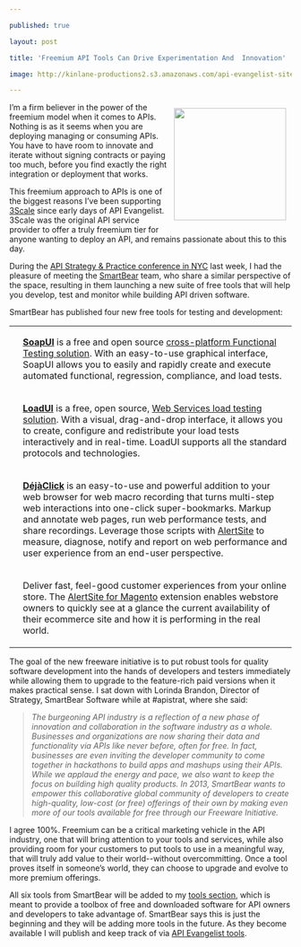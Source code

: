 ---
published: true
layout: post
title: 'Freemium API Tools Can Drive Experimentation And  Innovation'
image: http://kinlane-productions2.s3.amazonaws.com/api-evangelist-site/blog/SmartBear-Logo.png
---

<p><a href="https://smartbear.com/" target="_blank"><img style="padding: 10px;" src="https://s3.amazonaws.com/kinlane-productions2/api-evangelist/smartbear/SmartBear-Logo.png" alt="" width="200" align="right" /></a>
<p>I&rsquo;m a firm believer in the power of the freemium model when it comes to APIs.  Nothing is as it seems when you are deploying managing or consuming APIs.  You have to have room to innovate and iterate without signing contracts or paying too much, before you find exactly the right integration or deployment that works.
<p>This freemium approach to APIs is one of the biggest reasons I&rsquo;ve been supporting <a title="3Scale" href="https://3scale.net">3Scale</a> since early days of API Evangelist.  3Scale was the original API service provider to offer a truly freemium tier for anyone wanting to deploy an API, and remains passionate about this to this day.
<p>During the <a href="http://www.apistrategyconference.com/">API Strategy &amp; Practice conference in NYC</a> last week, I had the pleasure of meeting the <a href="https://smartbear.com/">SmartBear</a> team, who share a similar perspective of the space, resulting in them launching a new suite of free tools that will help you develop, test and monitor while building API driven software.
<p>SmartBear has published four new free tools for testing and development:
<table>
<tbody>
<tr>
<td><a class="logo" href="https://smartbear.com/products/open-source-tools/soapui" target="_blank"><img src="https://smartbear.com/SmartBear/media/images/Products/soapUI/SoapUI.jpg?width=198&amp;height=64&amp;ext=.jpg&amp;maxsidesize=200" alt="" /></a></td>
<td>
<p><a class="blue-arrow" href="https://smartbear.com/products/open-source-tools/soapui" target="_blank"><strong>SoapUI</strong></a> is a free and open source <a href="http://www.soapui.org/" target="_blank">cross-platform Functional Testing solution</a>. With an easy-to-use graphical interface, SoapUI allows you to easily and rapidly create and execute automated functional, regression, compliance, and load tests.
</td>
</tr>
<tr>
<td><a class="logo" href="https://smartbear.com/products/open-source-tools/loadui" target="_blank"><img src="https://smartbear.com/SmartBear/media/images/Products/loadUI/LoadUI.jpg?width=198&amp;height=64&amp;ext=.jpg&amp;maxsidesize=200" alt="" /></a></td>
<td>
<p><a class="blue-arrow" href="https://smartbear.com/products/open-source-tools/loadui" target="_blank"><strong>LoadUI</strong></a> is a free, open source, <a href="http://www.loadui.org/" target="_target">Web Services load testing solution</a>. With a visual, drag-and-drop interface, it allows you to create, configure and redistribute your load tests interactively and in real-time. LoadUI supports all the standard protocols and technologies.
</td>
</tr>
<tr>
<td><a class="logo" href="https://smartbear.com/products/free-tools/DejaClick" target="_blank"><img src="https://smartbear.com/SmartBear/media/images/Products/DejaClick/DejaClick.jpg?width=198&amp;height=64&amp;ext=.jpg&amp;maxsidesize=200" alt="" /></a></td>
<td>
<p><a class="blue-arrow" href="https://smartbear.com/products/free-tools/DejaClick" target="_blank"><strong>D&eacute;j&agrave;Click</strong></a> is an easy-to-use and powerful addition to your web browser for web macro recording that turns multi-step web interactions into one-click super-bookmarks. Markup and annotate web pages, run web performance tests, and share recordings.  Leverage those scripts with <a href="https://smartbear.com/products/web-monitoring/website-monitoring">AlertSite</a> to measure, diagnose, notify and report on web performance and user experience from an end-user perspective.
</td>
</tr>
<tr>
<td><a class="logo" href="https://smartbear.com/products/free-tools/AlertSite-for-Magento" target="_blank"><img src="https://smartbear.com/SmartBear/media/images/Products/Alertsite/AlertSite.jpg?width=198&amp;height=64&amp;ext=.jpg&amp;maxsidesize=200" alt="" /></a></td>
<td>
<p>Deliver fast, feel-good customer experiences from your online store. The <a href="https://www.magentocommerce.com/magento-connect/catalog/product/view/id/16228/" target="_blank">AlertSite for Magento</a> extension enables webstore owners to quickly see at a glance the current availability of their ecommerce site and how it is performing in the real world.
</td>
</tr>
</tbody>
</table>
<p>The goal of the new freeware initiative is to put robust tools for quality software development into the hands of developers and testers immediately while allowing them to upgrade to the feature-rich paid versions when it makes practical sense.  I sat down with Lorinda Brandon, Director of Strategy, SmartBear Software while at #apistrat, where she said:
<blockquote><em>The burgeoning API industry is a reflection of a new phase of innovation and collaboration in the software industry as a whole. Businesses and organizations are now sharing their data and functionality via APIs like never before, often for free. In fact, businesses are even inviting the developer community to come together in hackathons to build apps and mashups using their APIs. While we applaud the energy and pace, we also want to keep the focus on building high quality products. In 2013, SmartBear wants to empower this collaborative global community of developers to create high-quality, low-cost (or free) offerings of their own by making even more of our tools available for free through our Freeware Initiative.</em></blockquote>
<p>I agree 100%.  Freemium can be a critical marketing vehicle in the API industry, one that will bring attention to your tools and services, while also providing room for your customers to put tools to use in a meaningful way, that will truly add value to their world--without overcommitting.  Once a tool proves itself in someone&rsquo;s world, they can choose to upgrade and evolve to more premium offerings.
<p>All six tools from SmartBear will be added to my <a href="/apitools/">tools section</a>, which is meant to provide a toolbox of free and downloaded software for API owners and developers to take advantage of.  SmartBear says this is just the beginning and they will be adding more tools in the future.  As they become available I will publish and keep track of via <a href="/apitools/">API Evangelist tools</a>.

